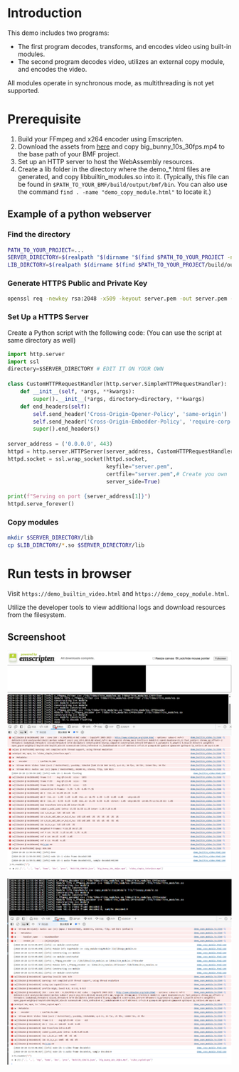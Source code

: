 # Introduction
This demo includes two programs:

* The first program decodes, transforms, and encodes video using built-in modules.
* The second program decodes video, utilizes an external copy module, and encodes the video.

All modules operate in synchronous mode, as multithreading is not yet supported.



# Prerequisite
1. Build your FFmpeg and x264 encoder using Emscripten.
2. Download the assets from [here](https://github.com/BabitMF/bmf/releases/download/files/files.tar.gz) and copy big_bunny_10s_30fps.mp4 to the base path of your BMF project.
3. Set up an HTTP server to host the WebAssembly resources.
4. Create a lib folder in the directory where the demo_*.html files are generated, and copy libbuiltin_modules.so into it. (Typically, this file can be found in `$PATH_TO_YOUR_BMF/build/output/bmf/bin`. You can also use the command `find . -name "demo_copy_module.html"` to locate it.)
## Example of a python webserver
### Find the directory
```bash
PATH_TO_YOUR_PROJECT=...
SERVER_DIRECTORY=$(realpath "$(dirname "$(find $PATH_TO_YOUR_PROJECT -name "demo_copy_module.html")")")
LIB_DIRCTORY=$(realpath $(dirname $(find $PATH_TO_YOUR_PROJECT/build/output/bmf/lib -name "libbuiltin_modules.so")))
```

### Generate HTTPS Public and Private Key
```bash
openssl req -newkey rsa:2048 -x509 -keyout server.pem -out server.pem -days 365 -nodes
```

### Set Up a HTTPS Server
Create a Python script with the following code:
(You can use the script at same directory as well)
```python
import http.server
import ssl
directory=$SERVER_DIRECTORY # EDIT IT ON YOUR OWN

class CustomHTTPRequestHandler(http.server.SimpleHTTPRequestHandler):
    def __init__(self, *args, **kwargs):
        super().__init__(*args, directory=directory, **kwargs)
    def end_headers(self):
        self.send_header('Cross-Origin-Opener-Policy', 'same-origin')
        self.send_header('Cross-Origin-Embedder-Policy', 'require-corp')
        super().end_headers()

server_address = ('0.0.0.0', 443)
httpd = http.server.HTTPServer(server_address, CustomHTTPRequestHandler)
httpd.socket = ssl.wrap_socket(httpd.socket,
                               keyfile="server.pem",  
                               certfile="server.pem",# Create you own
                               server_side=True)

print(f"Serving on port {server_address[1]}")
httpd.serve_forever()
```

### Copy modules
```bash
mkdir $SERVER_DIRECTORY/lib
cp $LIB_DIRCTORY/*.so $SERVER_DIRECTORY/lib
```
# Run tests in browser
Visit `https://demo_builtin_video.html` and `https://demo_copy_module.html`.

Utilize the developer tools to view additional logs and download resources from the filesystem.

## Screenshoot
![](demo1.png)


![](demo2.png)



